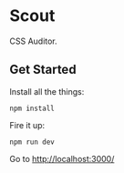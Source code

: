 # Scout

CSS Auditor.

## Get Started

Install all the things:
```
npm install
```

Fire it up:
```
npm run dev
```

Go to [http://localhost:3000/](http://localhost:3000/)
